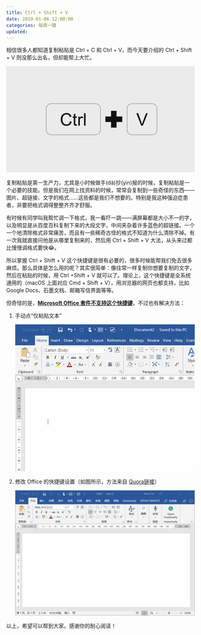 ```yaml
---
title: Ctrl + Shift + V
date: 2019-01-06 12:00:00
categories: 每周一键
updated: 
---
```


相信很多人都知道复制粘贴是 Ctrl + C 和 Ctrl + V，而今天要介绍的 Ctrl + Shift + V 则没那么出名，但却能帮上大忙。

![](https://raw.githubusercontent.com/mgrddsj/PicLib/master/Ctrl%20%2B%20Shift%20%2B%20V.gif)

<!--more-->

复制粘贴是第一生产力，尤其是小时候做手(dǎ)抄(yìn)报的时候，复制粘贴是一个必要的技能。但是我们在网上找资料的时候，常常会复制到一些奇怪的东西——图片、超链接、文字的格式……这些都是我们不想要的。特别是我这种强迫症患者，非要把格式调得整整齐齐才舒服。

有时候有同学叫我帮忙调一下格式，我一看吓一跳——满屏幕都是大小不一的字，以及明显是从百度百科复制下来的大段文字，中间夹杂着许多蓝色的超链接。一个一个地清除格式非常痛苦，而且有一些稀奇古怪的格式不知道为什么清除不掉。有一次我就直接问他是从哪里复制来的，然后用 Ctrl + Shift + V 大法，从头来过都比慢慢调格式要快😂。

所以掌握 Ctrl + Shift + V 这个快捷键是很有必要的，很多时候能帮我们免去很多麻烦。那么具体是怎么用的呢？其实很简单：像往常一样复制你想要复制的文字，然后在粘贴的时候，用 Ctrl +Shift + V 就可以了。理论上，这个快捷键是全系统通用的（macOS 上面对应 Cmd + Shift + V），用浏览器的网页也都支持，比如 Google Docs、石墨文档、邮箱写信界面等等。

但奇怪的是，[**Microsoft Office 套件不支持这个快捷键**](https://www.quora.com/Why-does-the-keyboard-shortcut-ctrl+shift+v-not-work-in-Microsoft-office-products)，不过也有解决方法：

1. 手动点“仅粘贴文本”

   ![](https://raw.githubusercontent.com/mgrddsj/PicLib/master/Keep%20text%20only.gif)

2. 修改 Office 的快捷键设置（如图所示，方法来自 [Quora链接](https://www.quora.com/Why-does-the-keyboard-shortcut-ctrl+shift+v-not-work-in-Microsoft-office-products)）

   ![](https://raw.githubusercontent.com/mgrddsj/PicLib/master/Word%20Set%20Shortcut.gif)



以上，希望可以帮到大家。感谢你的耐心阅读！